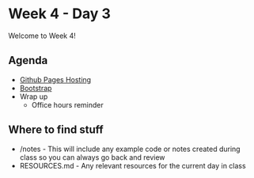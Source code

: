# Week 4 - Day 3

Welcome to Week 4!

## Agenda

- [Github Pages Hosting](https://learn.digitalcrafts.com/flex/lessons/front-end-foundations/github-pages-hosting/)
- [Bootstrap](https://learn.digitalcrafts.com/flex/lessons/front-end-foundations/bootstrap/)
- Wrap up
  - Office hours reminder

## Where to find stuff
- /notes - This will include any example code or notes created during class so you can always go back and review
- RESOURCES.md - Any relevant resources for the current day in class

